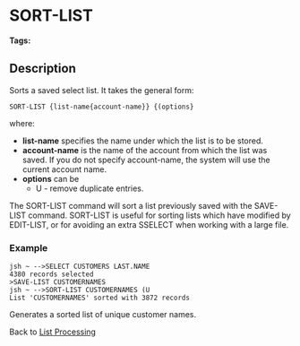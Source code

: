 # SORT-LIST

<PageHeader />

**Tags:**
<badge text='lists' vertical='middle' />

## Description

Sorts a saved select list. It takes the general form:

```
SORT-LIST {list-name{account-name}} {(options}
```

where:

- **list-name** specifies the name under which the list is to be stored.
- **account-name** is the name of the account from which the list was saved. If you do not specify account-name, the system will use the current account name.
- **options** can be
  - U - remove duplicate entries.

The SORT-LIST command will sort a list previously saved with the SAVE-LIST command. SORT-LIST is useful for sorting lists which have modified by EDIT-LIST, or for avoiding an extra SSELECT when working with a large file.

### Example

```
jsh ~ -->SELECT CUSTOMERS LAST.NAME
4380 records selected
>SAVE-LIST CUSTOMERNAMES
jsh ~ -->SORT-LIST CUSTOMERNAMES (U
List 'CUSTOMERNAMES' sorted with 3872 records
```

Generates a sorted list of unique customer names.

Back to [List Processing](./../list-processing)
